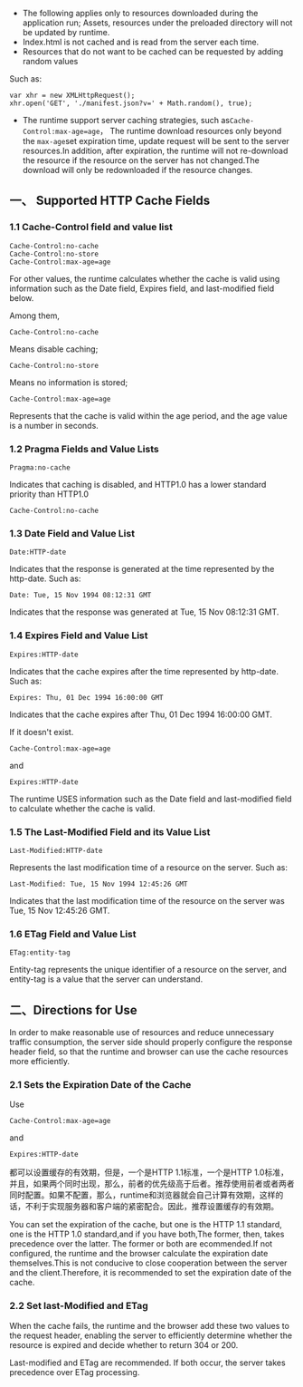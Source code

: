 * The following applies only to resources downloaded during the application run; Assets, resources under the preloaded directory will not be updated by runtime.
* Index.html is not cached and is read from the server each time.
* Resources that do not want to be cached can be requested by adding random values

Such as:

```
var xhr = new XMLHttpRequest();
xhr.open('GET', './manifest.json?v=' + Math.random(), true);
```

* The runtime support server caching strategies, such as`Cache-Control:max-age=age`，
The runtime download resources only beyond the `max-age`set expiration time, update request will be sent to the server resources.In addition, after expiration, the runtime will not re-download the resource if the resource on the server has not changed.The download will only be redownloaded if the resource changes.


## 一、 Supported HTTP Cache Fields
### 1.1 Cache-Control field and value list

```
Cache-Control:no-cache
Cache-Control:no-store
Cache-Control:max-age=age

```
For other values, the runtime calculates whether the cache is valid using information such as the Date field, Expires field, and last-modified field below.

Among them,

```
Cache-Control:no-cache
```
Means disable caching;

```
Cache-Control:no-store
```
Means no information is stored;

```
Cache-Control:max-age=age
```
Represents that the cache is valid within the age period, and the age value is a number in seconds.

### 1.2 Pragma Fields and Value Lists

```
Pragma:no-cache
```
Indicates that caching is disabled, and HTTP1.0 has a lower standard priority than HTTP1.0
```
Cache-Control:no-cache
```
### 1.3 Date Field and Value List

```
Date:HTTP-date
```
Indicates that the response is generated at the time represented by the http-date. Such as:

```
Date: Tue, 15 Nov 1994 08:12:31 GMT
```
Indicates that the response was generated at Tue, 15 Nov 08:12:31 GMT.

### 1.4 Expires Field and Value List

```
Expires:HTTP-date
```
Indicates that the cache expires after the time represented by http-date. Such as:

```
Expires: Thu, 01 Dec 1994 16:00:00 GMT
```
Indicates that the cache expires after Thu, 01 Dec 1994 16:00:00 GMT.

If it doesn't exist.

```
Cache-Control:max-age=age
```
and

```
Expires:HTTP-date
```
The runtime USES information such as the Date field and last-modified field to calculate whether the cache is valid.

### 1.5  The Last-Modified Field and its Value List

```
Last-Modified:HTTP-date
```
Represents the last modification time of a resource on the server. Such as:

```
Last-Modified: Tue, 15 Nov 1994 12:45:26 GMT
```
Indicates that the last modification time of the resource on the server was Tue, 15 Nov 12:45:26 GMT.

### 1.6 ETag Field and Value List
```
ETag:entity-tag
```
Entity-tag represents the unique identifier of a resource on the server, and entity-tag is a value that the server can understand.

## 二、Directions for Use

In order to make reasonable use of resources and reduce unnecessary traffic consumption, the server side should properly configure the response header field, so that the runtime and browser can use the cache resources more efficiently.

### 2.1  Sets the Expiration Date of the Cache

Use

```
Cache-Control:max-age=age
```
and

```
Expires:HTTP-date
```
都可以设置缓存的有效期，但是，一个是HTTP 1.1标准，一个是HTTP 1.0标准，并且，如果两个同时出现，那么，前者的优先级高于后者。推荐使用前者或者两者同时配置。如果不配置，那么，runtime和浏览器就会自己计算有效期，这样的话，不利于实现服务器和客户端的紧密配合。因此，推荐设置缓存的有效期。

You can set the expiration of the cache, but one is the HTTP 1.1 standard, one is the HTTP 1.0 standard,and if you have both,The former, then, takes precedence over the latter. The former or both are ecommended.If not configured, the runtime and the browser calculate the expiration date themselves.This is not conducive to close cooperation between the server and the client.Therefore, it is recommended to set the expiration date of the cache.

### 2.2 Set last-Modified and ETag

When the cache fails, the runtime and the browser add these two values to the request header, enabling the server to efficiently determine whether the resource is expired and decide whether to return 304 or 200. 

Last-modified and ETag are recommended. If both occur, the server takes precedence over ETag processing.
